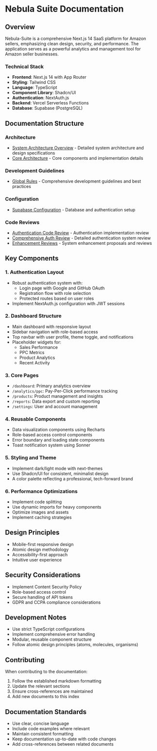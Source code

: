 # Nebula Suite Documentation

## Overview
Nebula-Suite is a comprehensive Next.js 14 SaaS platform for Amazon sellers, emphasizing clean design, security, and performance. The application serves as a powerful analytics and management tool for Amazon seller businesses.

### Technical Stack
- **Frontend**: Next.js 14 with App Router
- **Styling**: Tailwind CSS
- **Language**: TypeScript
- **Component Library**: Shadcn/UI
- **Authentication**: NextAuth.js
- **Backend**: Vercel Serverless Functions
- **Database**: Supabase (PostgreSQL)

## Documentation Structure

### Architecture
- [System Architecture Overview](./architecture/nebula-suite-architecture.md) - Detailed system architecture and design specifications
- [Core Architecture](./architecture/ARCHITECTURE.md) - Core components and implementation details

### Development Guidelines
- [Global Rules](./development/global_rules.md) - Comprehensive development guidelines and best practices

### Configuration
- [Supabase Configuration](./development/supabase-config.md) - Database and authentication setup

### Code Reviews
- [Authentication Code Review](./reviews/code_review_auth.md) - Authentication implementation review
- [Comprehensive Auth Review](./reviews/comprehensive_code_review_auth.md) - Detailed authentication system review
- [Enhancement Reviews](./reviews/code_review_enhancements.md) - System enhancement proposals and reviews

## Key Components

### 1. Authentication Layout
- Robust authentication system with:
  - Login page with Google and GitHub OAuth
  - Registration flow with role selection
  - Protected routes based on user roles
- Implement NextAuth.js configuration with JWT sessions

### 2. Dashboard Structure
- Main dashboard with responsive layout
- Sidebar navigation with role-based access
- Top navbar with user profile, theme toggle, and notifications
- Placeholder widgets for:
  - Sales Performance
  - PPC Metrics
  - Product Analytics
  - Recent Activity

### 3. Core Pages
- `/dashboard`: Primary analytics overview
- `/analytics/ppc`: Pay-Per-Click performance tracking
- `/products`: Product management and insights
- `/reports`: Data export and custom reporting
- `/settings`: User and account management

### 4. Reusable Components
- Data visualization components using Recharts
- Role-based access control components
- Error boundary and loading state components
- Toast notification system using Sonner

### 5. Styling and Theme
- Implement dark/light mode with next-themes
- Use Shadcn/UI for consistent, minimalist design
- A color palette reflecting a professional, tech-forward brand

### 6. Performance Optimizations
- Implement code splitting
- Use dynamic imports for heavy components
- Optimize images and assets
- Implement caching strategies

## Design Principles
- Mobile-first responsive design
- Atomic design methodology
- Accessibility-first approach
- Intuitive user experience

## Security Considerations
- Implement Content Security Policy
- Role-based access control
- Secure handling of API tokens
- GDPR and CCPA compliance considerations

## Development Notes
- Use strict TypeScript configurations
- Implement comprehensive error handling
- Modular, reusable component structure
- Follow atomic design principles (atoms, molecules, organisms)

## Contributing
When contributing to the documentation:
1. Follow the established markdown formatting
2. Update the relevant sections
3. Ensure cross-references are maintained
4. Add new documents to this index

## Documentation Standards
- Use clear, concise language
- Include code examples where relevant
- Maintain consistent formatting
- Keep documentation up-to-date with code changes
- Add cross-references between related documents